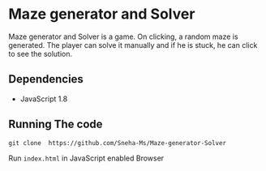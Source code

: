 # Maze generator and Solver



Maze generator and Solver is a game. On clicking, a random maze is generated. The player can solve it manually and if he is stuck, he can click to see the solution.

 

## Dependencies



- JavaScript 1.8



## Running The code



`git clone  https://github.com/Sneha-Ms/Maze-generator-Solver`

Run `index.html` in JavaScript enabled Browser
